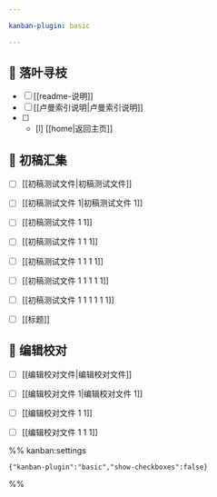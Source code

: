 ```yaml
---

kanban-plugin: basic

---
```


## 🍃 落叶寻枝

- [ ] [[readme-说明]]
- [ ] [[卢曼索引说明|卢曼索引说明]]
- [ ] - [l]	[[home|返回主页]]


## 🎨 初稿汇集

- [ ] [[初稿测试文件|初稿测试文件]]
- [ ] [[初稿测试文件 1|初稿测试文件 1]]
- [ ] [[初稿测试文件 1 1]]
- [ ] [[初稿测试文件 1 1 1]]
- [ ] [[初稿测试文件 1 1 1 1]]
- [ ] [[初稿测试文件 1 1 1 1 1]]
- [ ] [[初稿测试文件 1 1 1 1 1 1]]
- [ ] [[标题]]


## 🥗 编辑校对

- [ ] [[编辑校对文件|编辑校对文件]]
- [ ] [[编辑校对文件 1|编辑校对文件 1]]
- [ ] [[编辑校对文件 1 1]]
- [ ] [[编辑校对文件 1 1 1]]




%% kanban:settings
```
{"kanban-plugin":"basic","show-checkboxes":false}
```
%%